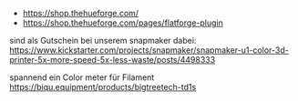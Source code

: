 * https://shop.thehueforge.com/
* https://shop.thehueforge.com/pages/flatforge-plugin

sind als Gutschein bei unserem snapmaker dabei: https://www.kickstarter.com/projects/snapmaker/snapmaker-u1-color-3d-printer-5x-more-speed-5x-less-waste/posts/4498333

spannend ein Color meter für Filament
https://biqu.equipment/products/bigtreetech-td1s

